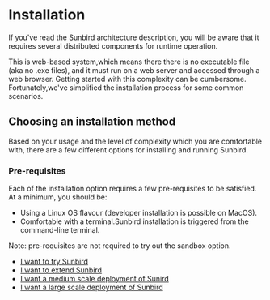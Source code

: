 [//]: # "Installation Overview"
# Installation

If you've read the Sunbird architecture description, you will be aware that it requires several distributed components for runtime operation.
<P>This is web-based system,which means there there is no executable file (aka no .exe files), and it must  run on a web server and accessed through a web browser. Getting started with this complexity can be cumbersome. Fortunately,we've simplified the installation process for some common scenarios.

## Choosing an installation method
Based on your usage and the level of complexity which you are comfortable with, there are a few different options for installing and running Sunbird.

### Pre-requisites
Each of the installation option requires a few pre-requisites to be satisfied. 
At a minimum, you should be:
* Using a Linux OS flavour (developer installation is possible on MacOS).
* Comfortable with a terminal.Sunbird installation is triggered from the command-line terminal.

Note: pre-requisites are not required to try out the sandbox option.

* [I want to try Sunbird](install_trysb_p2.md)
* [I want to extend Sunbird](install_wanttextsb_p3)
* [I want a medium scale deployment of Sunird](install_medscdep_p4.md)
* [I want a large scale deployment of Sunbird](install_largescdep_p5)